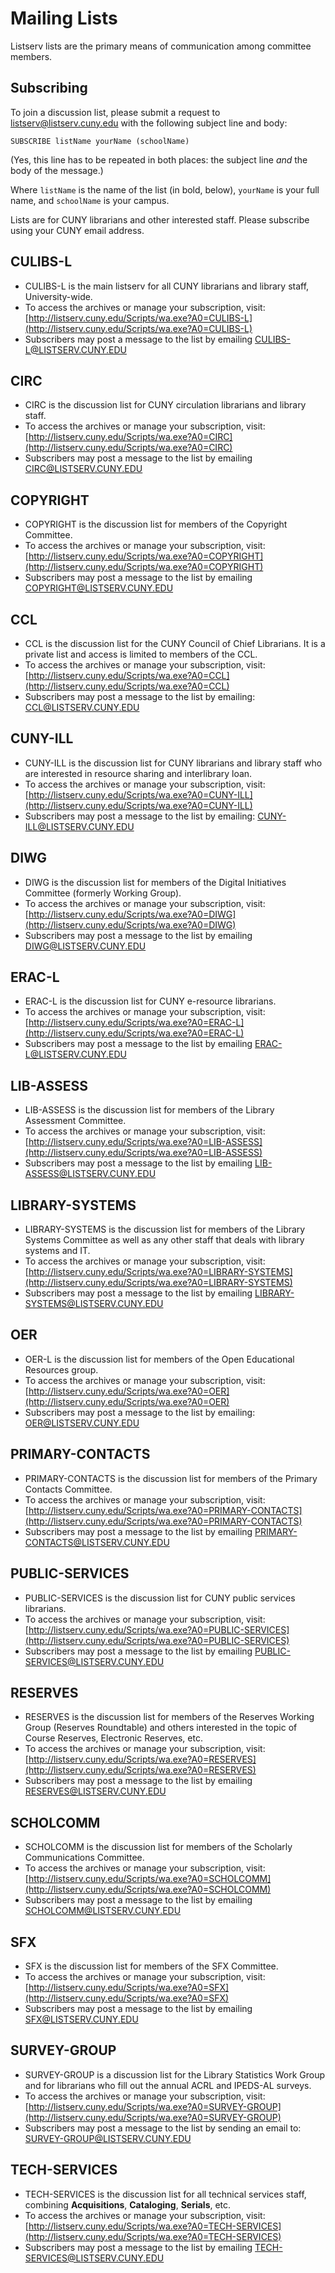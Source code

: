 # Mailing Lists

Listserv lists are the primary means of communication among committee members.

## **Subscribing**

To join a discussion list, please submit a request to [listserv@listserv.cuny.edu](mailto:listserv@listserv.cuny.edu?subject=SUBSCRIBE%20listName%20yourName%20%28schoolName%29&body=SUBSCRIBE%20listName%20yourName%20%28schoolName%29) with the following subject line and body:

```text
SUBSCRIBE listName yourName (schoolName)
```

\(Yes, this line has to be repeated in both places: the subject line _and_ the body of the message.\)

Where `listName` is the name of the list \(in bold, below\), `yourName` is your full name, and `schoolName` is your campus.

Lists are for CUNY librarians and other interested staff. Please subscribe using your CUNY email address.

## **CULIBS-L**

* CULIBS-L is the main listserv for all CUNY librarians and library staff, University-wide.
*  To access the archives or manage your subscription, visit: [http://listserv.cuny.edu/Scripts/wa.exe?A0=CULIBS-L](http://listserv.cuny.edu/Scripts/wa.exe?A0=CULIBS-L)
* Subscribers may post a message to the list by emailing [CULIBS-L@LISTSERV.CUNY.EDU](mailto:CULIBS-L@LISTSERV.CUNY.EDU)

## **CIRC**

* CIRC is the discussion list for CUNY circulation librarians and library staff.
* To access the archives or manage your subscription, visit: [http://listserv.cuny.edu/Scripts/wa.exe?A0=CIRC](http://listserv.cuny.edu/Scripts/wa.exe?A0=CIRC)
* Subscribers may post a message to the list by emailing [CIRC@LISTSERV.CUNY.EDU](mailto:CIRC@LISTSERV.CUNY.EDU)

## **COPYRIGHT**

* COPYRIGHT is the discussion list for members of the Copyright Committee.
* To access the archives or manage your subscription, visit: [http://listserv.cuny.edu/Scripts/wa.exe?A0=COPYRIGHT](http://listserv.cuny.edu/Scripts/wa.exe?A0=COPYRIGHT)
* Subscribers may post a message to the list by emailing [COPYRIGHT@LISTSERV.CUNY.EDU](mailto:COPYRIGHT@LISTSERV.CUNY.EDU)

## **CCL**

* CCL is the discussion list for the CUNY Council of Chief Librarians. It is a private list and access is limited to members of the CCL.
* To access the archives or manage your subscription, visit: [http://listserv.cuny.edu/Scripts/wa.exe?A0=CCL](http://listserv.cuny.edu/Scripts/wa.exe?A0=CCL)
* Subscribers may post a message to the list by emailing: [CCL@LISTSERV.CUNY.EDU](mailto:CCL@LISTSERV.CUNY.EDU)

## **CUNY-ILL**

* CUNY-ILL is the discussion list for CUNY librarians and library staff who are interested in resource sharing and interlibrary loan.
* To access the archives or manage your subscription, visit: [http://listserv.cuny.edu/Scripts/wa.exe?A0=CUNY-ILL](http://listserv.cuny.edu/Scripts/wa.exe?A0=CUNY-ILL)
* Subscribers may post a message to the list by emailing: [CUNY-ILL@LISTSERV.CUNY.EDU](mailto:CUNY-ILL@LISTSERV.CUNY.EDU)

## **DIWG**

* DIWG is the discussion list for members of the Digital Initiatives Committee \(formerly Working Group\).
* To access the archives or manage your subscription, visit: [http://listserv.cuny.edu/Scripts/wa.exe?A0=DIWG](http://listserv.cuny.edu/Scripts/wa.exe?A0=DIWG)
* Subscribers may post a message to the list by emailing [DIWG@LISTSERV.CUNY.EDU](mailto:DIWG@LISTSERV.CUNY.EDU)

## **ERAC-L**

* ERAC-L is the discussion list for CUNY e-resource librarians.
* To access the archives or manage your subscription, visit: [http://listserv.cuny.edu/Scripts/wa.exe?A0=ERAC-L](http://listserv.cuny.edu/Scripts/wa.exe?A0=ERAC-L)
* Subscribers may post a message to the list by emailing [ERAC-L@LISTSERV.CUNY.EDU](mailto:ERAC-L@LISTSERV.CUNY.EDU)

## **LIB-ASSESS**

* LIB-ASSESS is the discussion list for members of the Library Assessment Committee.
* To access the archives or manage your subscription, visit: [http://listserv.cuny.edu/Scripts/wa.exe?A0=LIB-ASSESS](http://listserv.cuny.edu/Scripts/wa.exe?A0=LIB-ASSESS)
* Subscribers may post a message to the list by emailing [LIB-ASSESS@LISTSERV.CUNY.EDU](mailto:LIB-ASSESS@LISTSERV.CUNY.EDU)

## **LIBRARY-SYSTEMS**

* LIBRARY-SYSTEMS is the discussion list for members of the Library Systems Committee as well as any other staff that deals with library systems and IT.
* To access the archives or manage your subscription, visit: [http://listserv.cuny.edu/Scripts/wa.exe?A0=LIBRARY-SYSTEMS](http://listserv.cuny.edu/Scripts/wa.exe?A0=LIBRARY-SYSTEMS)
* Subscribers may post a message to the list by emailing [LIBRARY-SYSTEMS@LISTSERV.CUNY.EDU](mailto:LIBRARY-SYSTEMS@LISTSERV.CUNY.EDU)

## **OER**

* OER-L is the discussion list for members of the Open Educational Resources group.
* To access the archives or manage your subscription, visit: [http://listserv.cuny.edu/Scripts/wa.exe?A0=OER](http://listserv.cuny.edu/Scripts/wa.exe?A0=OER)
* Subscribers may post a message to the list by emailing: [OER@LISTSERV.CUNY.EDU](mailto:OER@LISTSERV.CUNY.EDU)

## **PRIMARY-CONTACTS**

* PRIMARY-CONTACTS is the discussion list for members of the Primary Contacts Committee.
* To access the archives or manage your subscription, visit: [http://listserv.cuny.edu/Scripts/wa.exe?A0=PRIMARY-CONTACTS](http://listserv.cuny.edu/Scripts/wa.exe?A0=PRIMARY-CONTACTS)
* Subscribers may post a message to the list by emailing [PRIMARY-CONTACTS@LISTSERV.CUNY.EDU](mailto:PRIMARY-CONTACTS@LISTSERV.CUNY.EDU)

## **PUBLIC-SERVICES**

* PUBLIC-SERVICES is the discussion list for CUNY public services librarians.
* To access the archives or manage your subscription, visit: [http://listserv.cuny.edu/Scripts/wa.exe?A0=PUBLIC-SERVICES](http://listserv.cuny.edu/Scripts/wa.exe?A0=PUBLIC-SERVICES)
* Subscribers may post a message to the list by emailing [PUBLIC-SERVICES@LISTSERV.CUNY.EDU](mailto:PUBLIC-SERVICES@LISTSERV.CUNY.EDU)

## **RESERVES**

* RESERVES is the discussion list for members of the Reserves Working Group \(Reserves Roundtable\) and others interested in the topic of Course Reserves, Electronic Reserves, etc.
* To access the archives or manage your subscription, visit: [http://listserv.cuny.edu/Scripts/wa.exe?A0=RESERVES](http://listserv.cuny.edu/Scripts/wa.exe?A0=RESERVES)
* Subscribers may post a message to the list by emailing [RESERVES@LISTSERV.CUNY.EDU](mailto:RESERVES@LISTSERV.CUNY.EDU)

## **SCHOLCOMM**

* SCHOLCOMM is the discussion list for members of the Scholarly Communications Committee.
* To access the archives or manage your subscription, visit: [http://listserv.cuny.edu/Scripts/wa.exe?A0=SCHOLCOMM](http://listserv.cuny.edu/Scripts/wa.exe?A0=SCHOLCOMM)
* Subscribers may post a message to the list by emailing [SCHOLCOMM@LISTSERV.CUNY.EDU](mailto:SCHOLCOMM@LISTSERV.CUNY.EDU)

## **SFX**

* SFX is the discussion list for members of the SFX Committee.
* To access the archives or manage your subscription, visit: [http://listserv.cuny.edu/Scripts/wa.exe?A0=SFX](http://listserv.cuny.edu/Scripts/wa.exe?A0=SFX)
* Subscribers may post a message to the list by emailing [SFX@LISTSERV.CUNY.EDU](mailto:SFX@LISTSERV.CUNY.EDU)

## **SURVEY-GROUP**

* SURVEY-GROUP is a discussion list for the Library Statistics Work Group and for librarians who fill out the annual ACRL and IPEDS-AL surveys.
* To access the archives or manage your subscription, visit: [http://listserv.cuny.edu/Scripts/wa.exe?A0=SURVEY-GROUP](http://listserv.cuny.edu/Scripts/wa.exe?A0=SURVEY-GROUP)
* Subscribers may post a message to the list by sending an email to: [SURVEY-GROUP@LISTSERV.CUNY.EDU](mailto:SURVEY-GROUP@LISTSERV.CUNY.EDU)

## **TECH-SERVICES**

* TECH-SERVICES is the discussion list for all technical services staff, combining **Acquisitions**, **Cataloging**, **Serials**, etc.
* To access the archives or manage your subscription, visit: [http://listserv.cuny.edu/Scripts/wa.exe?A0=TECH-SERVICES](http://listserv.cuny.edu/Scripts/wa.exe?A0=TECH-SERVICES)
* Subscribers may post a message to the list by emailing [TECH-SERVICES@LISTSERV.CUNY.EDU](mailto:TECH-SERVICES@LISTSERV.CUNY.EDU)

